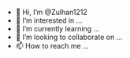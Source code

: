 - 👋 Hi, I’m @Zulhan1212
- 👀 I’m interested in ...
- 🌱 I’m currently learning ...
- 💞️ I’m looking to collaborate on ...
- 📫 How to reach me ...

<!---
Zulhan1212/Zulhan1212 is a ✨ special ✨ repository because its `README.md` (this file) appears on your GitHub profile.
You can click the Preview link to take a look at your changes.
--
